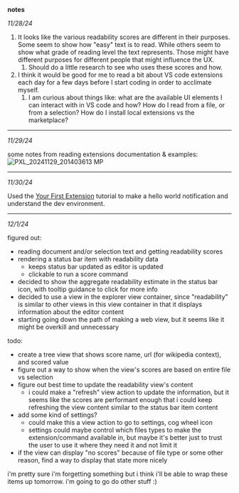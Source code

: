 **notes**

_11/28/24_

1. It looks like the various readability scores are different in their purposes. Some seem to show how "easy" text is to read. While others seem to show what grade of reading level the text represents. Those might have different purposes for different people that might influence the UX.
   1. Should do a little research to see who uses these scores and how.
2. I think it would be good for me to read a bit about VS code extensions each day for a few days before I start coding in order to acclimate myself.
   1. I am curious about things like: what are the available UI elements I can interact with in VS code and how? How do I read from a file, or from a selection? How do I install local extensions vs the marketplace?

---

_11/29/24_

some notes from reading extensions documentation & examples:
![PXL_20241129_201403613 MP](https://github.com/user-attachments/assets/1efe3b39-ff10-4953-9acc-edacd2a56624)

---

_11/30/24_

Used the [Your First Extension](https://code.visualstudio.com/api/get-started/your-first-extension) tutorial to make a hello world notification and understand the dev environment.

---

_12/1/24_

figured out:

- reading document and/or selection text and getting readability scores
- rendering a status bar item with readability data
  - keeps status bar updated as editor is updated
  - clickable to run a score command
- decided to show the aggregate readability estimate in the status bar icon, with tooltip guidance to click for more info
- decided to use a view in the explorer view container, since "readability" is similar to other views in this view container in that it displays information about the editor content
- starting going down the path of making a web view, but it seems like it might be overkill and unnecessary

todo:

- create a tree view that shows score name, url (for wikipedia context), and scored value
- figure out a way to show when the view's scores are based on entire file vs selection
- figure out best time to update the readability view's content
  - i could make a "refresh" view action to update the information, but it seems like the scores are performant enough that i could keep refreshing the view content similar to the status bar item content
- add some kind of settings?
  - could make this a view action to go to settings, cog wheel icon
  - settings could maybe control which files types to make the extension/command available in, but maybe it's better just to trust the user to use it where they need it and not limit it
- if the view can display "no scores" because of file type or some other reason, find a way to display that state more nicely 

i'm pretty sure i'm forgetting something but i think i'll be able to wrap these items up tomorrow. i'm going to go do other stuff :)
